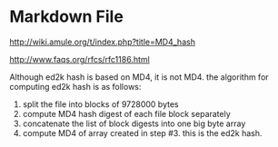 ﻿# Markdown File

http://wiki.amule.org/t/index.php?title=MD4_hash

http://www.faqs.org/rfcs/rfc1186.html

Although ed2k hash is based on MD4, it is not MD4. the algorithm for computing ed2k hash is as follows:

1. split the file into blocks of 9728000 bytes
2. compute MD4 hash digest of each file block separately
3. concatenate the list of block digests into one big byte array
4. compute MD4 of array created in step #3. this is the ed2k hash.
